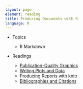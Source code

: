 ```yaml
---
layout: page
element: reading
title: Producing Documents with R
language: R
---
```


* Topics

  * R Markdown

* Readings

  * [Publication-Quality Graphics](http://swcarpentry.github.io/r-novice-gapminder/08-plot-ggplot2/)
  * [Writing Plots and Data](http://swcarpentry.github.io/r-novice-gapminder/11-writing-data/)
  * [Producing Reports with knitr](http://swcarpentry.github.io/r-novice-gapminder/15-knitr-markdown/)
  * [Bibliographies and Citations](http://rmarkdown.rstudio.com/authoring_bibliographies_and_citations.html)